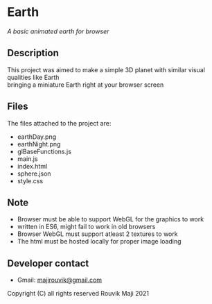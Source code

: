 #  Earth
_A basic animated earth for browser_

## Description
This project was aimed to make a simple 3D planet with similar visual qualities like Earth  
bringing a miniature Earth right at your browser screen

##  Files
The files attached to the project are:
- earthDay.png
- earthNight.png
- glBaseFunctions.js
- main.js
- index.html
- sphere.json
- style.css

## Note
- Browser must be able to support WebGL for the graphics to work
- written in ES6, might fail to work in old browsers
- Browser WebGL must support atleast 2 textures to work
- The html must be hosted locally for proper image loading

## Developer contact
- Gmail: [majirouvik@gmail.com](mailto:majirouvik@gmail.com)

Copyright (C) all rights reserved Rouvik Maji 2021
